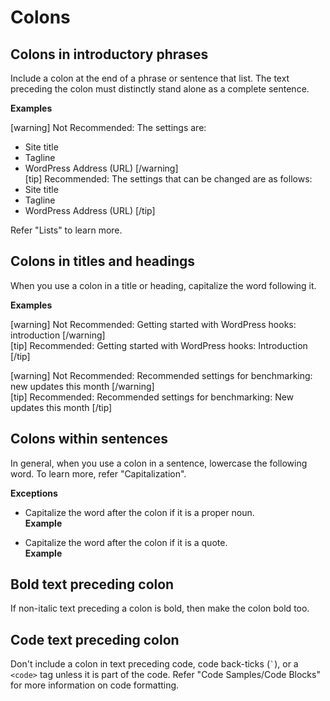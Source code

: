 # Colons

## Colons in introductory phrases

Include a colon at the end of a phrase or sentence that list. The text preceding the colon must distinctly stand alone as a complete sentence.

**Examples**  

[warning]
Not Recommended: The settings are:
- Site title
- Tagline
- WordPress Address (URL)
[/warning]  
[tip]
Recommended: The settings that can be changed are as follows:
- Site title
- Tagline
- WordPress Address (URL)
[/tip]

Refer "Lists" to learn more.

## Colons in titles and headings

When you use a colon in a title or heading, capitalize the word following it.

**Examples**  

[warning] Not Recommended: Getting started with WordPress hooks: introduction [/warning]  
[tip] Recommended: Getting started with WordPress hooks: Introduction [/tip]

[warning] Not Recommended: Recommended settings for benchmarking: new updates this month [/warning]  
[tip] Recommended: Recommended settings for benchmarking: New updates this month [/tip]

## Colons within sentences

In general, when you use a colon in a sentence, lowercase the following word.  To learn more, refer "Capitalization".

**Exceptions**  

- Capitalize the word after the colon if it is a proper noun.  
 **Example**  

- Capitalize the word after the colon if it is a quote.  
 **Example**  

## Bold text preceding colon

If non-italic text preceding a colon is bold, then make the colon bold too.

## Code text preceding colon

Don't include a colon in text preceding code, code back-ticks (``` ` ```), or a `<code>` tag unless it is part of the code.
Refer "Code Samples/Code Blocks" for more information on code formatting.

